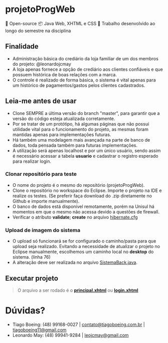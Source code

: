 # projetoProgWeb
📖 Open-source  📦 Java Web, XHTML e CSS 🔧 Trabalho desenvolvido ao longo do semestre na disciplina

## Finalidade
- Administração básica do crediário da loja familiar de um dos membros do projeto: @leonardojcmay
- A loja apenas fornece a opção de crediário aos clientes confiáveis e que possuem histórica de boas relações com a marca.
- O controle é realizado de forma básica, o sistema é vital apenas para um histórico de pagamentos/gastos pelos clientes cadastrados.

## Leia-me antes de usar
- Clone SEMPRE a última versão do branch "master", para garantir que a versão do código esteja atualizada corretamente.
- Por se tratar de um protótipo, há algumas páginas que não possui utilidade vital para o funcionamento do projeto, as mesmas foram mantidas apenas para implementações futuras.
- Há também uma modelagem mais avançada na parte de banco de dados, toda pensada também para futuras implementações.
- A utilização será apenas localhost e por um único usuário, sendo assim é necessário acessar a tabela **usuario** e cadastrar o registro esperado para realizar login.

### Clonar repositório para teste
- O nome do projeto é o mesmo do repositório (projetoProgWeb).
- Clone o repositório no workspace do Eclipse. Importe o projeto na IDE e realize os testes. (Se preferir faça download do .zip diretamente no Github e importe manualmente).
- O banco de dados está disponível remotamente, porém na Unisul há momentos em que o mesmo não acessa devido a questões de firewall.
- Verificar o atributo **validate**; **create** no arquivo <a href="https://github.com/tiagoboeing/projetoProgWeb/blob/master/src/main/resources/hibernate.cfg.xml">hibernate.cfg</a>

### Upload de imagem do sistema
- O upload só funcionará se for configurado o caminho/pasta para que upload seja realizado. Evitando a necessidade de atualizar o projeto no Eclipse manualmente, escolhemos um caminho local no **desktop** do sistema. (linha 76)
- A alteração deve ser realizada no arquivo <a href="https://github.com/tiagoboeing/projetoProgWeb/blob/master/src/main/java/br/unisul/projeto/bean/SistemaBack.java">SistemaBack.java</a>.

## Executar projeto
>O arquivo a ser rodado é o <a href="https://github.com/tiagoboeing/projetoProgWeb/blob/master/src/main/webapp/root/principal.xhtml">**principal.xhtml**</a> ou <a href="https://github.com/tiagoboeing/projetoProgWeb/blob/master/src/main/webapp/root/login.xhtml">**login.xhtml**</a>

# Dúvidas?
- Tiago Boeing: (48) 99168-0027 | contato@tiagoboeing.com.br | tiagoboeing11@gmail.com
- Leonardo May: (48) 99941-9284 | leojcmay@gmail.com
